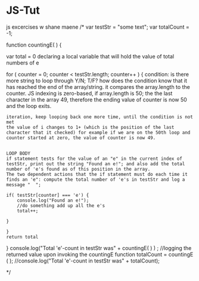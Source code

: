 # JS-Tut
js  excercises w shane maene
/*
var testStr = "some text";
var totalCount = -1;

function countingE(  )  {

var total =  0
	declaring a local variable that will hold the value of total numbers of e 

for ( counter = 0;  counter < testStr.length;  counter++ )  {
	condition: is there more string to loop through Y/N; T/F?
	how does the condition know that it has reached the end of the array/string.
	it compares the array.length to the counter. JS indexing is zero-based, if array.length is 50; the the last character in the array 49, therefore the ending value of counter is now 50 and the loop exits.
	
	iteration, keep looping back one more time, until the condition is not met
	the value of i changes to 1+ (which is the position of the last character that it checked) for example if we are on the 50th loop and counter started at zero, the value of counter is now 49.


	LOOP BODY
	if statement tests for the value of an "e" in the current index of testStr, print out the string "Found an e!"; and also add the total number of 'e's found as of this position in the array.
	The two dependent actions that the if statement must do each time it finds an 'e": compute the total number of 'e's in testStr and log a message "  ";

	if( testStr[counter] === 'e') {
		console.log("Found an e!");
		//do something add up all the e's 
		total++;
		
	}

	}
	return total


}
console.log("Total 'e'-count in testStr was" + countingE( ) ) ; //logging the returned value upon invoking the countingE function
totalCount = countingE ( );
//console.log("Total 'e'-count in testStr was" + totalCount);


*/
